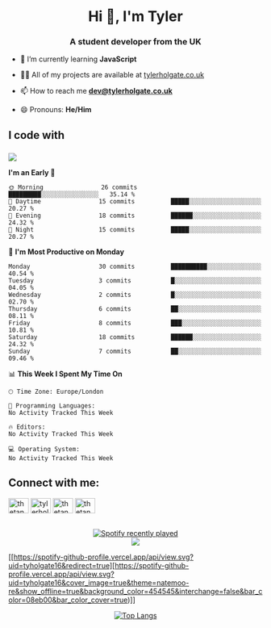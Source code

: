 <h1 align="center">Hi 👋, I'm Tyler</h1>
<h3 align="center">A student developer from the UK</h3>

- 🌱 I’m currently learning **JavaScript**

- 👨‍💻 All of my projects are available at [tylerholgate.co.uk](tylerholgate.co.uk)

- 📫 How to reach me **dev@tylerholgate.co.uk**

- 😄 Pronouns: **He/Him**

<h2 align="left">I code with</h2>

###

<p align="left">
  <a href="https://skillicons.dev">
    <img src="https://skillicons.dev/icons?i=html,css,py,swift,vscode,apple" />
  </a>
</p>

<!--START_SECTION:waka-->
**I'm an Early 🐤** 

```text
🌞 Morning                26 commits          █████████░░░░░░░░░░░░░░░░   35.14 % 
🌆 Daytime                15 commits          █████░░░░░░░░░░░░░░░░░░░░   20.27 % 
🌃 Evening                18 commits          ██████░░░░░░░░░░░░░░░░░░░   24.32 % 
🌙 Night                  15 commits          █████░░░░░░░░░░░░░░░░░░░░   20.27 % 
```
📅 **I'm Most Productive on Monday** 

```text
Monday                   30 commits          ██████████░░░░░░░░░░░░░░░   40.54 % 
Tuesday                  3 commits           █░░░░░░░░░░░░░░░░░░░░░░░░   04.05 % 
Wednesday                2 commits           █░░░░░░░░░░░░░░░░░░░░░░░░   02.70 % 
Thursday                 6 commits           ██░░░░░░░░░░░░░░░░░░░░░░░   08.11 % 
Friday                   8 commits           ███░░░░░░░░░░░░░░░░░░░░░░   10.81 % 
Saturday                 18 commits          ██████░░░░░░░░░░░░░░░░░░░   24.32 % 
Sunday                   7 commits           ██░░░░░░░░░░░░░░░░░░░░░░░   09.46 % 
```


📊 **This Week I Spent My Time On** 

```text
🕑︎ Time Zone: Europe/London

💬 Programming Languages: 
No Activity Tracked This Week

🔥 Editors: 
No Activity Tracked This Week

💻 Operating System: 
No Activity Tracked This Week
```


<!--END_SECTION:waka-->

<h2 align="left">Connect with me:</h3>
<p align="left">
<a href="https://twitter.com/thetankty" target="blank"><img align="center" src="https://raw.githubusercontent.com/rahuldkjain/github-profile-readme-generator/master/src/images/icons/Social/twitter.svg" alt="thetankty" height="30" width="40" /></a>
<a href="https://linkedin.com/in/tyler-holgate" target="blank"><img align="center" src="https://raw.githubusercontent.com/rahuldkjain/github-profile-readme-generator/master/src/images/icons/Social/linked-in-alt.svg" alt="tylerholgate" height="30" width="40" /></a>
<a href="https://instagram.com/thetankty" target="blank"><img align="center" src="https://raw.githubusercontent.com/rahuldkjain/github-profile-readme-generator/master/src/images/icons/Social/instagram.svg" alt="thetankty" height="30" width="40" /></a>
<a href="https://www.youtube.com/@thetankty" target="blank"><img align="center" src="https://raw.githubusercontent.com/rahuldkjain/github-profile-readme-generator/master/src/images/icons/Social/youtube.svg" alt="thetankty" height="30" width="40" /></a>
</p>

<br clear="both">

<div align="center">
  <a href="https://open.spotify.com/user/tyholgate16">
    <img src="https://spotify-recently-played-readme.vercel.app/api?user=tyholgate16&count=1&unique=true" alt="Spotify recently played"  />
  </a>
</div>


<div align="center">
  <a href= "https://spotify-github-profile.vercel.app/api/view.svg?uid=tyholgate16&redirect=true">
    <img src="https://spotify-github-profile.vercel.app/api/view.svg?uid=tyholgate16&cover_image=true&theme=natemoo-re&show_offline=true&background_color=454545&interchange=false&bar_color=08eb00&bar_color_cover=true" />
  </a>
</div>

[[https://spotify-github-profile.vercel.app/api/view.svg?uid=tyholgate16&redirect=true][https://spotify-github-profile.vercel.app/api/view.svg?uid=tyholgate16&cover_image=true&theme=natemoo-re&show_offline=true&background_color=454545&interchange=false&bar_color=08eb00&bar_color_cover=true)]]

<div align="center">
  
  <a href="#">![Top Langs](https://github-readme-stats.vercel.app/api/top-langs/?username=thetankty&layout=compact&theme=blueberry&count_private=true&hide_border=true)</a>
    
</div>

###


